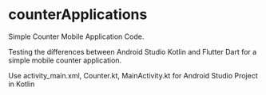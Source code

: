 # counterApplications
Simple Counter Mobile Application Code.

Testing the differences between Android Studio Kotlin and Flutter Dart for a simple mobile counter application.

Use activity_main.xml, Counter.kt, MainActivity.kt for Android Studio Project in Kotlin

